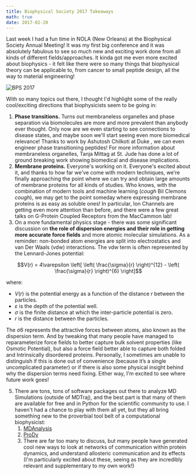 ```yaml
---
title: Biophysical Society 2017 Takeaways
math: true
date: 2017-02-20
---
```


Last week I had a fun time in NOLA (New Orleans) at the Biophysical Society Annual Meeting! It was my first big conference and it was absolutely fabulous to see so much new and exciting work done from all kinds of different fields/approaches.  It kinda got me even more excited about biophysics - it felt like there were so many things that biophysical theory can be applicable to, from cancer to small peptide design, all the way to material engineering! 

![BPS 2017](/blog/figures-visuals/biophysics-everywhere.jpg)

With so many topics out there, I thought I'd highlight some of the really cool/exciting directions that biophysicists seem to be going in:

1. __Phase transitions.__ Turns out membraneless organelles and phase separation via biomolecules are more and more prevalent than anybody ever thought. Only now are we even starting to see connections to disease states, and maybe soon we'll start seeing even more biomedical relevance! Thanks to work by Ashutosh Chilkoti at Duke , we can even engineer phase transitioning peptides! For more information about membraneless organelles, Tanja Mittag at St. Jude has done a lot of ground breaking work showing biomedical and disease implications. 
2. __Membrane proteins.__ Everyone's working on it. Everyone's excited about it, and thanks to how far we've come with modern techniques, we're finally approaching the point where we can try and obtain large amounts of membrane proteins for all kinds of studies. Who knows, with the combination of modern tools and machine learning (*cough* Bil Clemons *cough*), we may get to the point someday where expressing membrane proteins is as easy as soluble ones! In particular, Ion Channels are getting even more attention than before, and there were a few great talks on G-Protein Coupled Receptors from the MacCammon lab!
4. On a more fundamental physics stage - there was some significant discussion on __the role of dispersion energies and their role in getting more accurate force fields__ and more atomic molecular simulations. As a reminder: non-bonded atom energies are split into electrostatics and van Der Waals (vdw) interactions. The vdw term is often represented by the Lennard-Jones potential: 

$$V(r) = 4\varepsilon \left[ \left( \frac{\sigma}{r} \right)^{12} - \left( \frac{\sigma}{r} \right)^{6} \right]$$


where:
- $V(r)$ is the potential energy as a function of the distance $r$ between the particles.
- $\varepsilon$ is the depth of the potential well.
- $\sigma$ is the finite distance at which the inter-particle potential is zero.
- $r$ is the distance between the particles.

The σ6 represents the attractive forces between atoms, also known as the dispersion term. And by tweaking that many people have managed to reparameterize force fields to better capture bulk solvent properties (like Osmotic Potential), but also a force field better able to capture both folded and Intrinsically disordered proteins. Personally, I sometimes am unable to distinguish if this is done out of convenience (because it’s a single uncomplicated parameter) or if there is also some physical insight behind why the dispersion terms need fixing. Either way, I'm excited to see where future work goes!

5. There are tons, tons of software packages out there to analyze MD Simulations (outside of MDTraj), and the best part is that many of them are available for free and in Python for the scientific community to use. I haven't had a chance to play with them all yet, but they all bring something new to the proverbial tool belt of a computational biophysicist:
    1. [MDAnalysis](https://www.mdanalysis.org/)
    2. [ProDy](http://www.bahargroup.org/prody/)
    3. There are far too many to discuss, but many people have generated cool new ways to look at networks of communication within protein dynamics, and understand allosteric communication and its effects (I'm particularly excited about these, seeing as they are incredibly relevant and supplementary to my own work!)


